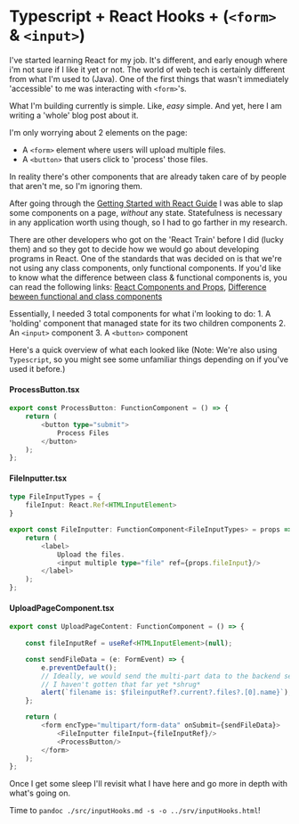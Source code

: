 # Typescript + React Hooks  + (`<form>` & `<input>`)

I've started learning React for my job. It's different, and early enough where i'm not sure if I like it yet or not. The world of web tech is certainly different from what I'm used to (Java). One of the first things that wasn't immediately 'accessible' to me was interacting with `<form>`'s. 

What I'm building currently is simple. Like, _easy_ simple. And yet, here I am writing a 'whole' blog post about it.

I'm only worrying about 2 elements on the page: 
- A `<form>` element where users will upload multiple files.
- A `<button>` that users click to 'process' those files.

In reality there's other components that are already taken care of by people that aren't me, so I'm ignoring them.

After going through the [Getting Started with React Guide](https://reactjs.org/docs/getting-started.html) I was able to slap some components on a page, _without_ any state. Statefulness is necessary in any application worth using though, so I had to go farther in my research. 

There are other developers who got on the 'React Train' before I did (lucky them) and so they got to decide how we would go about developing programs in React. One of the standards that was decided on is that we're not using any class components, only functional components. If you'd like to know what the difference between class & functional components is, you can read the following links: [React Components and Props](https://reactjs.org/docs/components-and-props.html), [Difference beween functional and class components](https://medium.com/@Zwenza/functional-vs-class-components-in-react-231e3fbd7108)

Essentially, I needed 3 total components for what i'm looking to do:
    1. A 'holding' component that managed state for its two children components
    2. An `<input>` component
    3. A `<button>` component

Here's a quick overview of what each looked like (Note: We're also using `Typescript`, so you might see some unfamiliar things depending on if you've used it before.)

#### ProcessButton.tsx

```typescript
export const ProcessButton: FunctionComponent = () => {
    return (
        <button type="submit">
            Process Files
        </button>
    );
};
```

#### FileInputter.tsx

```typescript
type FileInputTypes = {
    fileInput: React.Ref<HTMLInputElement>
}

export const FileInputter: FunctionComponent<FileInputTypes> = props => {
    return (
        <label>
            Upload the files.
            <input multiple type="file" ref={props.fileInput}/>
        </label>
    );
};
```

#### UploadPageComponent.tsx

```typescript
export const UploadPageContent: FunctionComponent = () => {
    
    const fileInputRef = useRef<HTMLInputElement>(null);    

    const sendFileData = (e: FormEvent) => {
        e.preventDefault();
        // Ideally, we would send the multi-part data to the backend service here. 
        // I haven't gotten that far yet *shrug*
        alert(`filename is: $fileinputRef?.current?.files?.[0].name}`);
    };

    return (
        <form encType="multipart/form-data" onSubmit={sendFileData}>
            <FileInputter fileInput={fileInputRef}/>
            <ProcessButton/>
        </form>
    );
};
```

Once I get some sleep I'll revisit what I have here and go more in depth with what's going on.

Time to `pandoc ./src/inputHooks.md -s -o ../srv/inputHooks.html`!